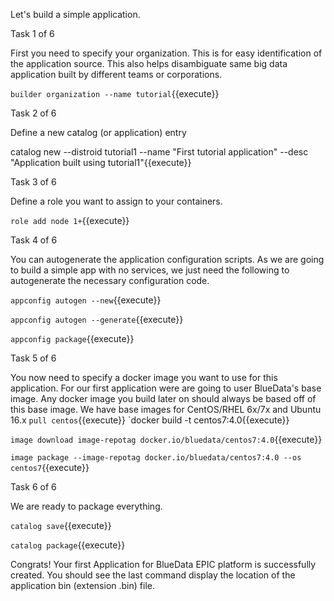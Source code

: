 Let's build a simple application.

Task 1 of 6

First you need to specify your organization. This is for easy identification of the application source. This also helps disambiguate same big data application built by different teams or corporations.

`builder organization --name tutorial`{{execute}}

Task 2 of 6

Define a new catalog (or application) entry

catalog new --distroid tutorial1 --name "First tutorial application" --desc "Application built using tutorial1"{{execute}}

Task 3 of 6

Define a role you want to assign to your containers.

`role add node 1+`{{execute}}

Task 4 of 6

You can autogenerate the application configuration scripts. As we are going to build a simple app with no services, we just need the following to autogenerate the necessary configuration code.

`appconfig autogen --new`{{execute}}

`appconfig autogen --generate`{{execute}}

`appconfig package`{{execute}}

Task 5 of 6

You now need to specify a docker image you want to use for this application. For our first application were are going to user BlueData's base image. Any docker image you build later on should always be based off of this base image. We have base images for CentOS/RHEL 6x/7x and Ubuntu 16.x
 `pull centos`{{execute}}
`docker build -t centos7:4.0{{execute}}

`image download image-repotag docker.io/bluedata/centos7:4.0`{{execute}}

`image package --image-repotag docker.io/bluedata/centos7:4.0 --os centos7`{{execute}}

Task 6 of 6

We are ready to package everything.

`catalog save`{{execute}}

`catalog package`{{execute}}

Congrats! Your first Application for BlueData EPIC platform is successfully created. You should see the last command display the location of the application bin (extension .bin) file.
